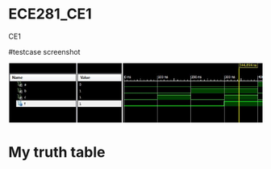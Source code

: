 ECE281_CE1
==========

CE1

#testcase screenshot

![Screenshot](Screenshot_CE1.jpg)

# My truth table

